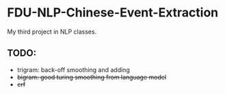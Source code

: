 # FDU-NLP-Chinese-Event-Extraction
My third project in NLP classes.

## TODO:
- trigram: back-off smoothing and adding <s>
- bigram: good turing smoothing from language model
- crf